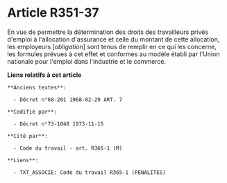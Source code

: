 # Article R351-37

En vue de permettre la détermination des droits des travailleurs privés d'emploi à l'allocation d'assurance et celle du
montant de cette allocation, les employeurs [*obligation*] sont tenus de remplir en ce qui les concerne, les formules prévues
à cet effet et conformes au modèle établi par l'Union nationale pour l'emploi dans l'industrie et le commerce.

**Liens relatifs à cet article**

	**Anciens textes**:

	  - Décret n°68-201 1968-02-29 ART. 7

	**Codifié par**:

	  - Décret n°73-1048 1973-11-15

	**Cité par**:

	  - Code du travail - art. R365-1 (M)

	**Liens**:

	  - TXT_ASSOCIE: Code du travail R365-1 (PENALITES)
